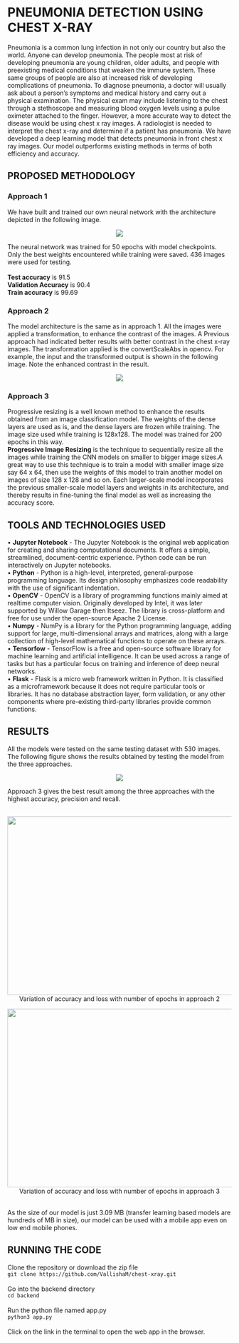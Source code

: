 # PNEUMONIA DETECTION USING CHEST X-RAY
Pneumonia is a common lung infection in not only our country but also the world. Anyone can develop pneumonia. The people most at risk of developing pneumonia are young  children, older adults, and people with preexisting medical conditions that weaken the immune system. These same groups of people are also at increased risk of developing complications of pneumonia. To diagnose pneumonia, a doctor will usually ask about a person’s symptoms and medical history and carry out a physical examination. The physical exam may include listening to the chest through a stethoscope and measuring blood oxygen levels using a pulse oximeter attached to the finger. However, a more accurate way to detect the disease would be using chest x ray images. A radiologist is needed to interpret the chest x-ray and determine if a patient has pneumonia. We have developed a deep learning model that detects pneumonia in front chest x ray images. Our model outperforms existing methods in terms of both efficiency and accuracy.

## PROPOSED METHODOLOGY

### Approach 1
We have built and trained our own neural network with the architecture depicted
in the following image.
<p align="center">
     <img src="https://user-images.githubusercontent.com/55139240/187025886-edc17aed-2626-4278-ae18-9088367a7a9f.png">
</p>
The neural network was trained for 50 epochs with model checkpoints.
Only the best weights encountered while training were saved.
436 images were used for testing.<br><br>
<b>Test accuracy</b> is 91.5<br>
<b>Validation Accuracy</b> is 90.4<br>
<b>Train accuracy</b> is 99.69<br>

### Approach 2
The model architecture is the same as in approach 1. All the images were applied a transformation, to enhance the contrast of the images. A Previous approach had indicated better results with better contrast in the chest x-ray images. The transformation applied is the convertScaleAbs in opencv. For example, the input and the transformed output is shown in the following image. Note the enhanced contrast in the result.
<p align="center">
     <img src="https://user-images.githubusercontent.com/55139240/187026080-ecf82cbc-33ed-47db-a6b3-3fe878f72b58.png">
</p>

### Approach 3
Progressive resizing is a well known method to enhance the results obtained from an image classification model. The weights of the dense layers are used as is, and the dense layers are frozen while training. The image size used while training is 128x128. The model was trained for 200 epochs in this way.<br>
**Progressive Image Resizing** is the technique to sequentially resize all the images while training the CNN models on smaller to bigger image sizes.A great way to use
this technique is to train a model with smaller image size say 64 x 64, then use the weights of this model to train another model on images of size 128 x 128 and so
on. Each larger-scale model incorporates the previous smaller-scale model layers and weights in its architecture, and thereby results in fine-tuning the final model
as well as increasing the accuracy score.

## TOOLS AND TECHNOLOGIES USED

• **Jupyter Notebook** - The Jupyter Notebook is the original web application for
creating and sharing computational documents. It offers a simple, streamlined,
document-centric experience. Python code can be run interactively on Jupyter
notebooks.<br>
• **Python** - Python is a high-level, interpreted, general-purpose programming
language. Its design philosophy emphasizes code readability with the use of
significant indentation.<br>
• **OpenCV** - OpenCV is a library of programming functions mainly aimed at realtime
computer vision. Originally developed by Intel, it was later supported
by Willow Garage then Itseez. The library is cross-platform and free for use
under the open-source Apache 2 License.<br>
• **Numpy** - NumPy is a library for the Python programming language, adding
support for large, multi-dimensional arrays and matrices, along with a large
collection of high-level mathematical functions to operate on these arrays.<br>
• **Tensorfow** - TensorFlow is a free and open-source software library for machine
learning and artificial intelligence. It can be used across a range of tasks but
has a particular focus on training and inference of deep neural networks.<br>
• **Flask** - Flask is a micro web framework written in Python. It
is classified as a microframework because it does not require particular tools
or libraries. It has no database abstraction layer, form validation, or any
other components where pre-existing third-party libraries provide common
functions.<br>

## RESULTS

All the models were tested on the same testing dataset with 530 images. The following figure shows the results obtained by testing the model from the three approaches.
<p align="center">
     <img src="https://user-images.githubusercontent.com/55139240/187026337-3234f522-b08b-41df-8cc5-1ff649be96a8.png">
</p>
Approach 3 gives the best result among the three approaches with the highest accuracy, precision and recall.<br><br>

<p align="center">
     <img src="https://user-images.githubusercontent.com/55139240/187026393-ec09647b-0c59-44f1-af9e-3eb99a342c2f.png" width="800" height="400"><br>
     Variation of accuracy and loss with number of epochs in approach 2<br>
</p>

<p align="center">
     <img src="https://user-images.githubusercontent.com/55139240/187026501-189f9e03-9353-4add-a6ef-769eda28f8f4.png" width="800" height="400"><br>
     Variation of accuracy and loss with number of epochs in approach 3<br>
</p>
<br>
As the size of our model is just 3.09 MB (transfer learning based models are hundreds of MB in size), our model can be used with a mobile app even on low end mobile phones.

## RUNNING THE CODE
Clone the repository or download the zip file <br>
```git clone https://github.com/VallishaM/chest-xray.git```
<br><br>
Go into the backend directory<br>
```cd backend```
<br><br>
Run the python file named app.py<br>
```python3 app.py```
<br><br>
Click on the link in the terminal to open the web app in the browser.
